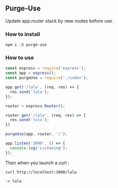 ## Purge-Use

Update app.router stack by new routes before use.

### How to install

```
npm i -S purge-use
```

### How to use

```javascript
const express = require('express');
const app = express();
const purgeUse = require('./index');

app.get('/lala', (req, res) => {
  res.send('lala');
});

router = express.Router();

router.get('/lala', (req, res) => {
  res.send('lolo');
})

purgeUse(app, router, '/');

app.listen('3000', () => {
  console.log('Listening');
});
```

Then when you launch a curl : 

```
curl http://localhost:3000/lala

-> lolo
```


